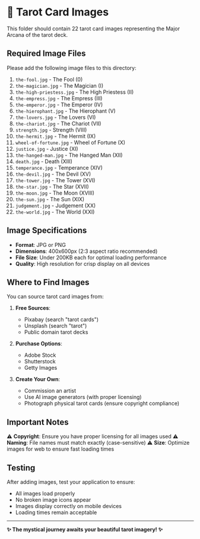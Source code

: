 # 🔮 Tarot Card Images

This folder should contain 22 tarot card images representing the Major Arcana of the tarot deck.

## Required Image Files

Please add the following image files to this directory:

1. `the-fool.jpg` - The Fool (0)
2. `the-magician.jpg` - The Magician (I)
3. `the-high-priestess.jpg` - The High Priestess (II)
4. `the-empress.jpg` - The Empress (III)
5. `the-emperor.jpg` - The Emperor (IV)
6. `the-hierophant.jpg` - The Hierophant (V)
7. `the-lovers.jpg` - The Lovers (VI)
8. `the-chariot.jpg` - The Chariot (VII)
9. `strength.jpg` - Strength (VIII)
10. `the-hermit.jpg` - The Hermit (IX)
11. `wheel-of-fortune.jpg` - Wheel of Fortune (X)
12. `justice.jpg` - Justice (XI)
13. `the-hanged-man.jpg` - The Hanged Man (XII)
14. `death.jpg` - Death (XIII)
15. `temperance.jpg` - Temperance (XIV)
16. `the-devil.jpg` - The Devil (XV)
17. `the-tower.jpg` - The Tower (XVI)
18. `the-star.jpg` - The Star (XVII)
19. `the-moon.jpg` - The Moon (XVIII)
20. `the-sun.jpg` - The Sun (XIX)
21. `judgement.jpg` - Judgement (XX)
22. `the-world.jpg` - The World (XXI)

## Image Specifications

- **Format**: JPG or PNG
- **Dimensions**: 400x600px (2:3 aspect ratio recommended)
- **File Size**: Under 200KB each for optimal loading performance
- **Quality**: High resolution for crisp display on all devices

## Where to Find Images

You can source tarot card images from:

1. **Free Sources**:
   - Pixabay (search "tarot cards")
   - Unsplash (search "tarot")
   - Public domain tarot decks

2. **Purchase Options**:
   - Adobe Stock
   - Shutterstock
   - Getty Images

3. **Create Your Own**:
   - Commission an artist
   - Use AI image generators (with proper licensing)
   - Photograph physical tarot cards (ensure copyright compliance)

## Important Notes

⚠️ **Copyright**: Ensure you have proper licensing for all images used
⚠️ **Naming**: File names must match exactly (case-sensitive)
⚠️ **Size**: Optimize images for web to ensure fast loading times

## Testing

After adding images, test your application to ensure:
- All images load properly
- No broken image icons appear
- Images display correctly on mobile devices
- Loading times remain acceptable

---

**✨ The mystical journey awaits your beautiful tarot imagery! ✨** 